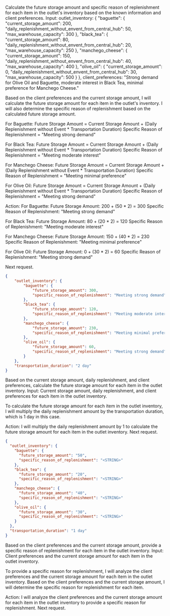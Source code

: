 [Inventory Management Specialist of Central Hub]:Instruction:
Calculate the future storage amount and specific reason of replenishment for each item in the outlet's inventory based on the known information and client preferences.
Input:
outlet_inventory: {
    "baguette": {
        "current_storage_amount": 200,
        "daily_replenishment_without_envent_from_central_hub": 50,
        "max_warehouse_capacity": 300
    },
    "black_tea": {
        "current_storage_amount": 80,
        "daily_replenishment_without_envent_from_central_hub": 20,
        "max_warehouse_capacity": 250
    },
    "manchego_cheese": {
        "current_storage_amount": 150,
        "daily_replenishment_without_envent_from_central_hub": 40,
        "max_warehouse_capacity": 400
    },
    "olive_oil": {
        "current_storage_amount": 0,
        "daily_replenishment_without_envent_from_central_hub": 30,
        "max_warehouse_capacity": 500
    }
},
client_preferences: "Strong demand for Olive Oil and Baguette, moderate interest in Black Tea, minimal preference for Manchego Cheese."

[Event Logistics Coordinator of Outlet]:Solution&Action:
Based on the client preferences and the current storage amount, I will calculate the future storage amount for each item in the outlet's inventory. I will also determine the specific reason of replenishment based on the calculated future storage amount.

For Baguette:
Future Storage Amount = Current Storage Amount + (Daily Replenishment without Event * Transportation Duration)
Specific Reason of Replenishment = "Meeting strong demand"

For Black Tea:
Future Storage Amount = Current Storage Amount + (Daily Replenishment without Event * Transportation Duration)
Specific Reason of Replenishment = "Meeting moderate interest"

For Manchego Cheese:
Future Storage Amount = Current Storage Amount + (Daily Replenishment without Event * Transportation Duration)
Specific Reason of Replenishment = "Meeting minimal preference"

For Olive Oil:
Future Storage Amount = Current Storage Amount + (Daily Replenishment without Event * Transportation Duration)
Specific Reason of Replenishment = "Meeting strong demand"

Action:
For Baguette:
Future Storage Amount: 200 + (50 * 2) = 300
Specific Reason of Replenishment: "Meeting strong demand"

For Black Tea:
Future Storage Amount: 80 + (20 * 2) = 120
Specific Reason of Replenishment: "Meeting moderate interest"

For Manchego Cheese:
Future Storage Amount: 150 + (40 * 2) = 230
Specific Reason of Replenishment: "Meeting minimal preference"

For Olive Oil:
Future Storage Amount: 0 + (30 * 2) = 60
Specific Reason of Replenishment: "Meeting strong demand"

Next request.
```json
{
    "outlet_inventory": {
        "baguette": {
            "future_storage_amount": 300,
            "specific_reason_of_replenishment": "Meeting strong demand"
        },
        "black_tea": {
            "future_storage_amount": 120,
            "specific_reason_of_replenishment": "Meeting moderate interest"
        },
        "manchego_cheese": {
            "future_storage_amount": 230,
            "specific_reason_of_replenishment": "Meeting minimal preference"
        },
        "olive_oil": {
            "future_storage_amount": 60,
            "specific_reason_of_replenishment": "Meeting strong demand"
        }
    },
    "transportation_duration": "2 day"
}
```

[Inventory Management Specialist of Central Hub]:Instruction:
Based on the current storage amount, daily replenishment, and client preferences, calculate the future storage amount for each item in the outlet inventory.
Input:
Current storage amount, daily replenishment, and client preferences for each item in the outlet inventory.

[Event Logistics Coordinator of Outlet]:Solution&Action:
To calculate the future storage amount for each item in the outlet inventory, I will multiply the daily replenishment amount by the transportation duration, which is 1 day in this case.

Action:
I will multiply the daily replenishment amount by 1 to calculate the future storage amount for each item in the outlet inventory.
Next request.
```json
{
  "outlet_inventory": {
    "baguette": {
      "future_storage_amount": "50",
      "specific_reason_of_replenishment": "<STRING>"
    },
    "black_tea": {
      "future_storage_amount": "20",
      "specific_reason_of_replenishment": "<STRING>"
    },
    "manchego_cheese": {
      "future_storage_amount": "40",
      "specific_reason_of_replenishment": "<STRING>"
    },
    "olive_oil": {
      "future_storage_amount": "30",
      "specific_reason_of_replenishment": "<STRING>"
    }
  },
  "transportation_duration": "1 day"
}
```

[Inventory Management Specialist of Central Hub]:Instruction:
Based on the client preferences and the current storage amount, provide a specific reason of replenishment for each item in the outlet inventory.
Input:
Client preferences and the current storage amount for each item in the outlet inventory.

[Event Logistics Coordinator of Outlet]:Solution&Action:
To provide a specific reason for replenishment, I will analyze the client preferences and the current storage amount for each item in the outlet inventory. Based on the client preferences and the current storage amount, I will determine the specific reason for replenishment for each item.

Action:
I will analyze the client preferences and the current storage amount for each item in the outlet inventory to provide a specific reason for replenishment.
Next request.

